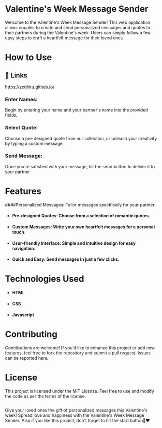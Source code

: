 
# Valentine's Week Message Sender

Welcome to the Valentine's Week Message Sender! This web application allows couples to create and send personalized messages and quotes to their partners during the Valentine's week. Users can simply follow a few easy steps to craft a heartfelt message for their loved ones.

# How to Use

## 🔗 Links
https://zxdhiru.github.io/

### Enter Names: 
Begin by entering your name and your partner's name into the provided fields.

### Select Quote: 
Choose a pre-designed quote from our collection, or unleash your creativity by typing a custom message.

### Send Message: 
Once you're satisfied with your message, hit the send button to deliver it to your partner.

# Features

####Personalized Messages: 
Tailor messages specifically for your partner.

- #### Pre-designed Quotes: Choose from a selection of romantic quotes.

- #### Custom Messages: Write your own heartfelt messages for a personal touch.

- #### User-friendly Interface: Simple and intuitive design for easy navigation.

- #### Quick and Easy: Send messages in just a few clicks.

# Technologies Used

- #### HTML
- #### CSS
- #### Javascript

## 

# Contributing

Contributions are welcome! If you'd like to enhance this project or add new features, feel free to fork the repository and submit a pull request. Issues can be reported here.

## 

# License
This project is licensed under the MIT License. Feel free to use and modify the code as per the terms of the license.


## 
Give your loved ones the gift of personalized messages this Valentine's week! Spread love and happiness with the Valentine's Week Message Sender. Also if you like this project, don't forget to hit the start button💌❤️
